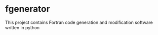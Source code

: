 # fgenerator
This project contains Fortran code generation and modification software written in python
